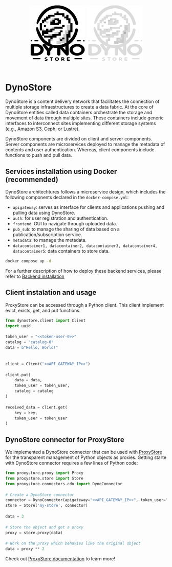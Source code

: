 <p align="center" style="padding-top: 20px; padding-bottom: 20px;">
   <img src="static/logo-light.jpg#only-light" title="DynoStore Logo" width="35%">
   <img src="static/logo-dark.png#only-dark" title="DynoStore Logo" width="35%">
</p>


# DynoStore

DynoStore is a content delivery network that facilitates the connection of multiple storage infraestructures to create a data fabric. At the core of DynoStore entities called data containers orchestrate the storage and movement of data through multiple sites. These containers include generic interfaces to interconnect sites implementing different storage systems (e.g., Amazon S3, Ceph, or Lustre).

DynoStore components are divided on client and server components. Server components are microservices deployed to manage the metadata of contents and  user authentication. Whereas, client components include functions to push and pull data.

## Services installation using Docker (recommended)

DynoStore architechtures follows a microservice design, which includes the following components declared in the ```docker-compose.yml```: 

+ ```apigateway```: serves as interface for clients and applications pushing and pulling data using DynoStore. 
+ ```auth```: for user registration and authentication.
+ ```frontend```: GUI to navigate through uploaded data.
+ ```pub_sub```: to manage the sharing of data based on a publication/subscription service.
+ ```metadata```: to manage the metadata.
+ ```datacontainer1, datacontainer2, datacontainer3, datacontainer4, datacontainer5```: data containers to store data.

```bash
docker compose up -d
```

For a further description of how to deploy these backend services, please refer to [Backend installation](/installation)

## Client instalation and usage

ProxyStore can be accessed through a Python client. This client implement evict, exists, get, and put functions. 

```python
from dynostore.client import Client
import uuid

token_user = "<<token-user-0>>"
catalog = "catalog-0"
data = b"Hello, World!"


client = Client("<<API_GATEWAY_IP>>")

client.put(
    data = data,
    token_user = token_user,
    catalog = catalog
)

received_data = client.get(
    key = key,
    token_user = token_user
)
```

## DynoStore connector for ProxyStore

We implemented a DynoStore connector that can be used with [ProxyStore](https://docs.proxystore.dev/) for the transparent management of Python objects as proxies. Getting starte with DynoStore connector requires a few lines of Python code:

```python
from proxystore.proxy import Proxy
from proxystore.store import Store
from proxystore.connectors.cdn import DynoConnector

# Create a DynoStore connector 
connector = DynoConnector(apigateway="<<API_GATEWAY_IP>>", token_user="<<token-user-0>>", catalog="proxystore")
store = Store('my-store', connector)

data = 3

# Store the object and get a proxy
proxy = store.proxy(data)

# Work on the proxy which behavies like the original object
data = proxy ** 2
```

Check out [ProxyStore documentation](https://docs.proxystore.dev/) to learn more!